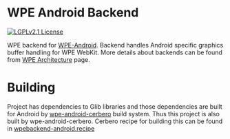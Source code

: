 # WPE Android Backend

[![LGPLv2.1 License](https://img.shields.io/badge/License-LGPLv2.1-blue.svg?style=flat)](/LICENSE.md)

WPE backend for [WPE-Android](https://github.com/Igalia/wpe-android). Backend handles
Android specific graphics buffer handling for WPE WebKit. More details about backends
can be found from [WPE Architecture](https://wpewebkit.org/about/architecture.html) page.

# Building

Project has dependencies to Glib libraries and those dependencies are built for Android by
[wpe-android-cerbero](https://github.com/Igalia/wpe-android-cerbero) build system.
Thus this project is also built by wpe-android-cerbero. Cerbero recipe for building
this can be found in [wpebackend-android.recipe](https://github.com/Igalia/wpe-android-cerbero/blob/main/recipes/wpebackend-android.recipe)
